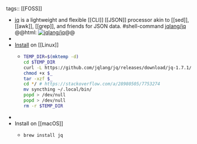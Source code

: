 tags:: [[FOSS]]

- [jq](https://jqlang.github.io/jq/) is a lightweight and flexible [[CLI]] [[JSON]] processor akin to [[sed]], [[awk]], [[grep]], and friends for JSON data. #shell-command
  [jqlang/jq](https://github.com/jqlang/jq)
  @@html: <a href="https://github.com/jqlang/jq/"><img src="https://github-readme-stats-astronomer.vercel.app/api/pin/?username=jqlang&repo=jq&theme=tokyonight" alt="jqlang/jq"/></a>@@
-
- [Install](https://github.com/jqlang/jq#installation) on [[Linux]]
	- ```bash
	  TEMP_DIR=$(mktemp -d)
	  cd $TEMP_DIR
	  curl -L https://github.com/jqlang/jq/releases/download/jq-1.7.1/jq-linux-amd64 --output "jq"
	  chmod +x $_
	  tar -xzf $_
	  cd */ # https://stackoverflow.com/a/28980505/7753274
	  mv syncthing ~/.local/bin/
	  popd > /dev/null
	  popd > /dev/null
	  rm -r $TEMP_DIR
	  ```
-
- Install on [[macOS]]
	- ```bash
	  brew install jq
	  ```
